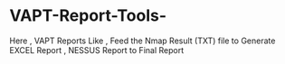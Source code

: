 # VAPT-Report-Tools-
Here , VAPT Reports Like , Feed the Nmap Result (TXT) file to Generate EXCEL Report , NESSUS Report to Final Report 
